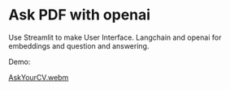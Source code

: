 # Ask PDF with openai

Use Streamlit to make User Interface.
Langchain and openai for embeddings and question and answering.

Demo:


[AskYourCV.webm](https://github.com/avnCode/Ask_Pdf_with_openai/assets/111170719/98c14ab5-989b-4f8c-ac3a-035aa1f05690)

